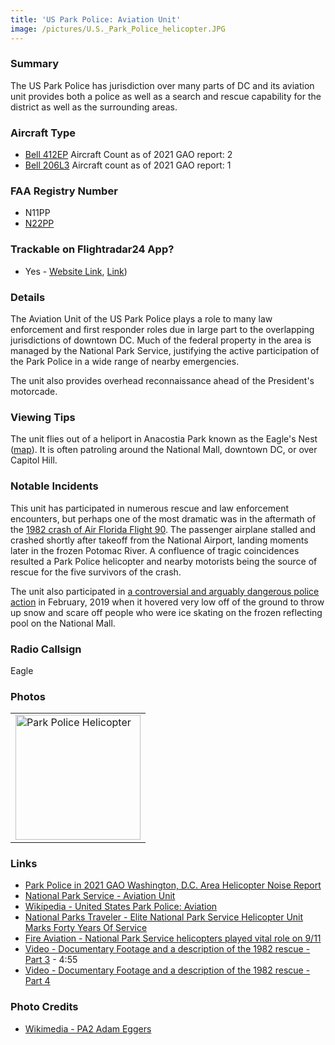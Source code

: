 ```yaml
---
title: 'US Park Police: Aviation Unit'
image: /pictures/U.S._Park_Police_helicopter.JPG
---
```


### Summary

The US Park Police has jurisdiction over many parts of DC and its aviation unit provides both a police as well as a search and rescue capability for the district as well as the surrounding areas.

### Aircraft Type
* [Bell 412EP](https://en.wikipedia.org/wiki/Bell_412) Aircraft Count as of 2021 GAO report: 2
* [Bell 206L3](https://en.wikipedia.org/wiki/Bell_206) Aircraft count as of 2021 GAO report: 1

### FAA Registry Number
* N11PP
* [N22PP](https://registry.faa.gov/aircraftinquiry/NNum_Results.aspx?NNumbertxt=N22PP)

### Trackable on Flightradar24 App?
* Yes - [Website Link](https://www.flightradar24.com/data/aircraft/N22PP), [Link](https://www.flightradar24.com/data/aircraft/n11pp))

### Details

The Aviation Unit of the US Park Police plays a role to many law enforcement and first responder roles due in large part to the overlapping jurisdictions of downtown DC.  Much of the federal property in the area is managed by the National Park Service, justifying the active participation of the Park Police in a wide range of nearby emergencies.  

The unit also provides overhead reconnaissance ahead of the President's motorcade.  

### Viewing Tips 

The unit flies out of a heliport in Anacostia Park known as the Eagle's Nest ([map](https://goo.gl/maps/Pg64vj1kg552)).  It is often patroling around the National Mall, downtown DC, or over Capitol Hill.  

### Notable Incidents 

This unit has participated in numerous rescue and law enforcement encounters, but perhaps one of the most dramatic was in the aftermath of the [1982 crash of Air Florida Flight 90](https://en.wikipedia.org/wiki/Air_Florida_Flight_90). The passenger airplane stalled and crashed shortly after takeoff from the National Airport, landing moments later in the frozen Potomac River.  A confluence of tragic coincidences resulted a Park Police helicopter and nearby motorists being the source of rescue for the five survivors of the crash.

The unit also participated in [a controversial and arguably dangerous police action](https://www.wusa9.com/article/news/verify-yes-us-park-police-used-a-helicopter-to-chase-ice-hockey-players-off-a-frozen-over-reflecting-pool/65-3b699d02-bd70-46d7-9d26-06944b2dbd03) in February, 2019 when it hovered very low off of the ground to throw up snow and scare off people who were ice skating on the frozen reflecting pool on the National Mall.  

### Radio Callsign

Eagle

### Photos 

<table style="width:100%">
  <tr>
    <td><img src="https://helicoptersofdc.com/pictures/U.S._Park_Police_helicopter.JPG" alt="Park Police Helicopter" width="200"></td>
  </tr>
  </table>

### Links
* [Park Police in 2021 GAO Washington, D.C. Area Helicopter Noise Report](https://hyp.is/OOGKyhV0Eeyy1atL5NjPww/www.gao.gov/assets/gao-21-200.pdf)
* [National Park Service - Aviation Unit](https://www.nps.gov/subjects/uspp/aviation-unit.htm)
* [Wikipedia - United States Park Police: Aviation](https://en.wikipedia.org/wiki/United_States_Park_Police#Aviation)
* [National Parks Traveler - Elite National Park Service Helicopter Unit Marks Forty Years Of Service](https://www.nationalparkstraveler.org/2013/09/elite-national-park-service-helicopter-unit-marks-forty-years-service23970)
* [Fire Aviation - National Park Service helicopters played vital role on 9/11](https://fireaviation.com/2018/12/01/national-park-service-helicopters-played-vital-role-on-9-11/)
* [Video - Documentary Footage and a description of the 1982 rescue - Part 3](https://youtu.be/EIb8wfXGngA?t=102) - 4:55
* [Video - Documentary Footage and a description of the 1982 rescue - Part 4](https://www.youtube.com/watch?v=I5nTuEzMpzo)


### Photo Credits
* [Wikimedia - PA2 Adam Eggers](https://en.wikipedia.org/wiki/File:USCG_HH-65C.jpg)
